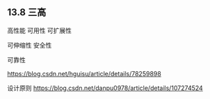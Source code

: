 
## 13.8 三高

高性能
可用性
可扩展性



可伸缩性
安全性

可靠性


https://blog.csdn.net/hguisu/article/details/78259898



设计原则
https://blog.csdn.net/danpu0978/article/details/107274524



